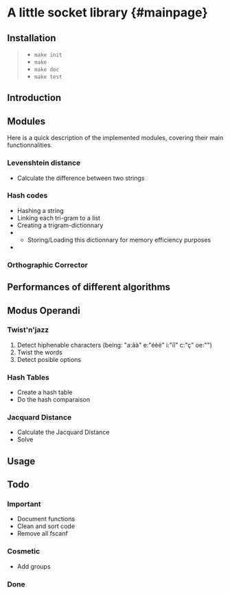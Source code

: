 A little socket library  {#mainpage}
====================

## Installation

> + `make init`
> + `make`
> + `make doc`
> + `make test`

## Introduction

## Modules
Here is a quick description of the implemented modules, covering their main functionnalities.
### Levenshtein distance
+ Calculate the difference between two strings

### Hash codes
+ Hashing a string
+ Linking each tri-gram to a list
+ Creating a trigram-dictionnary
+ + Storing/Loading this dictionnary for memory efficiency purposes
+ 
### Orthographic Corrector

## Performances of different algorithms

## Modus Operandi
### Twist'n'jazz
1. Detect hiphenable characters (being: "a:âà" e:"éèë" i:"ïî" c:"ç" oe:"")
1. Twist the words
1. Detect posible options

### Hash Tables
+ Create a hash table
+ Do the hash comparaison

### Jacquard Distance
+ Calculate the Jacquard Distance
+ Solve

## Usage

## Todo

### Important
+ Document functions
+ Clean and sort code
+ Remove all fscanf

### Cosmetic
+ Add groups

### Done
